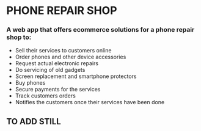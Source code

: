 # PHONE REPAIR SHOP
### A web app that offers ecommerce solutions for a phone repair shop to:
* Sell their services to customers online
* Order phones and other device accessories
* Request actual electronic repairs
* Do servicing of old gadgets
* Screen replacement and smartphone protectors
* Buy phones
* Secure payments for the services
* Track customers orders
*  Notifies the customers once their services have been done

## TO ADD STILL
